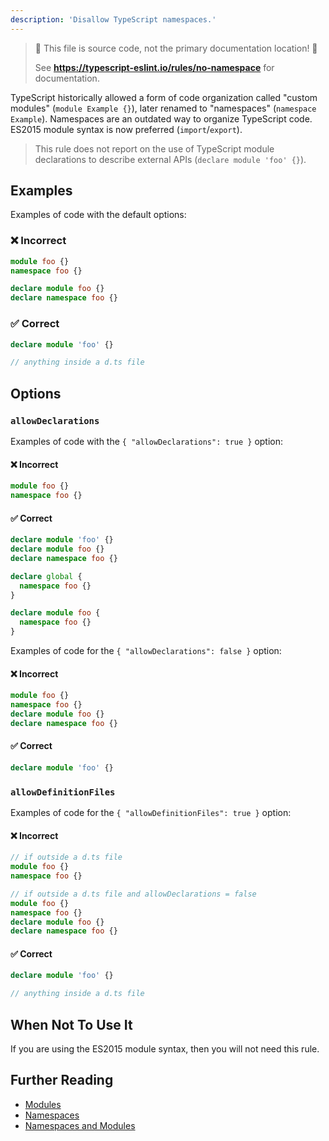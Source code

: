 ```yaml
---
description: 'Disallow TypeScript namespaces.'
---
```


> 🛑 This file is source code, not the primary documentation location! 🛑
>
> See **https://typescript-eslint.io/rules/no-namespace** for documentation.

TypeScript historically allowed a form of code organization called "custom modules" (`module Example {}`), later renamed to "namespaces" (`namespace Example`).
Namespaces are an outdated way to organize TypeScript code.
ES2015 module syntax is now preferred (`import`/`export`).

> This rule does not report on the use of TypeScript module declarations to describe external APIs (`declare module 'foo' {}`).

## Examples

Examples of code with the default options:

<!--tabs-->

### ❌ Incorrect

```ts
module foo {}
namespace foo {}

declare module foo {}
declare namespace foo {}
```

### ✅ Correct

```ts
declare module 'foo' {}

// anything inside a d.ts file
```

<!--/tabs-->

## Options

### `allowDeclarations`

Examples of code with the `{ "allowDeclarations": true }` option:

<!--tabs-->

#### ❌ Incorrect

```ts
module foo {}
namespace foo {}
```

#### ✅ Correct

```ts
declare module 'foo' {}
declare module foo {}
declare namespace foo {}

declare global {
  namespace foo {}
}

declare module foo {
  namespace foo {}
}
```

<!--/tabs-->

Examples of code for the `{ "allowDeclarations": false }` option:

<!--tabs-->

#### ❌ Incorrect

```ts
module foo {}
namespace foo {}
declare module foo {}
declare namespace foo {}
```

#### ✅ Correct

```ts
declare module 'foo' {}
```

### `allowDefinitionFiles`

Examples of code for the `{ "allowDefinitionFiles": true }` option:

<!--tabs-->

#### ❌ Incorrect

```ts
// if outside a d.ts file
module foo {}
namespace foo {}

// if outside a d.ts file and allowDeclarations = false
module foo {}
namespace foo {}
declare module foo {}
declare namespace foo {}
```

#### ✅ Correct

```ts
declare module 'foo' {}

// anything inside a d.ts file
```

## When Not To Use It

If you are using the ES2015 module syntax, then you will not need this rule.

## Further Reading

- [Modules](https://www.typescriptlang.org/docs/handbook/modules.html)
- [Namespaces](https://www.typescriptlang.org/docs/handbook/namespaces.html)
- [Namespaces and Modules](https://www.typescriptlang.org/docs/handbook/namespaces-and-modules.html)
